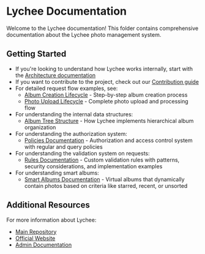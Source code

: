# Lychee Documentation

Welcome to the Lychee documentation! This folder contains comprehensive documentation about the Lychee photo management system.

## Getting Started

- If you're looking to understand how Lychee works internally, start with the [Architecture documentation](Architecture.md)
- If you want to contribute to the project, check out our [Contribution guide](Contribute.md)
- For detailed request flow examples, see:
  - [Album Creation Lifecycle](Lifecycle-of-a-request-album-creation.md) - Step-by-step album creation process
  - [Photo Upload Lifecycle](Lifecycle-of-a-request-photo-upload.md) - Complete photo upload and processing flow
- For understanding the internal data structures:
  - [Album Tree Structure](Album-tree-structure.md) - How Lychee implements hierarchical album organization
- For understanding the authorization system:
  - [Policies Documentation](../app/Policies/README.md) - Authorization and access control system with regular and query policies
- For understanding the validation system on requests:
  - [Rules Documentation](../app/Rules/README.md) - Custom validation rules with patterns, security considerations, and implementation examples
- For understanding smart albums:
  - [Smart Albums Documentation](../app/SmartAlbums/README.md) - Virtual albums that dynamically contain photos based on criteria like starred, recent, or unsorted

## Additional Resources

For more information about Lychee:
- [Main Repository](https://github.com/LycheeOrg/Lychee)
- [Official Website](https://lycheeorg.dev/)
- [Admin Documentation](https://lycheeorg.dev/docs/)